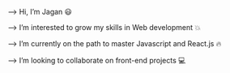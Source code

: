 --> Hi, I’m Jagan :smiley: 

--> I’m interested to grow my skills in Web development :boom:

--> I’m currently on the path to master Javascript and React.js :fire:

--> I’m looking to collaborate on front-end projects :computer:

